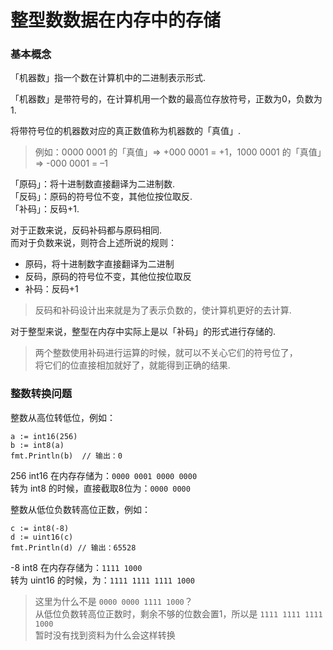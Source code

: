 整型数数据在内存中的存储
=========================

### 基本概念

「机器数」指一个数在计算机中的二进制表示形式.

「机器数」是带符号的，在计算机用一个数的最高位存放符号，正数为0，负数为1.

将带符号位的机器数对应的真正数值称为机器数的「真值」.
> 例如：0000 0001 的「真值」=> +000 0001 = +1，1000 0001 的「真值」=> -000 0001 = –1

「原码」：将十进制数直接翻译为二进制数.  
「反码」：原码的符号位不变，其他位按位取反.  
「补码」：反码+1.

对于正数来说，反码补码都与原码相同.  
而对于负数来说，则符合上述所说的规则：
- 原码，将十进制数字直接翻译为二进制
- 反码，原码的符号位不变，其他位按位取反
- 补码：反码+1

> 反码和补码设计出来就是为了表示负数的，使计算机更好的去计算.


对于整型来说，整型在内存中实际上是以「补码」的形式进行存储的.
> 两个整数使用补码进行运算的时候，就可以不关心它们的符号位了，  
> 将它们的位直接相加就好了，就能得到正确的结果.


### 整数转换问题

整数从高位转低位，例如：

```golang
a := int16(256)
b := int8(a)
fmt.Println(b)  // 输出：0
```

256 int16 在内存存储为：`0000 0001 0000 0000`  
转为 int8 的时候，直接截取8位为：`0000 0000`


整数从低位负数转高位正数，例如：

```golang
c := int8(-8)
d := uint16(c)
fmt.Println(d) // 输出：65528
```

-8 int8 在内存存储为：`1111 1000`  
转为 uint16 的时候，为：`1111 1111 1111 1000`
> 这里为什么不是 `0000 0000 1111 1000`？  
> 从低位负数转高位正数时，剩余不够的位数会置1，所以是 `1111 1111 1111 1000`  
> 暂时没有找到资料为什么会这样转换

